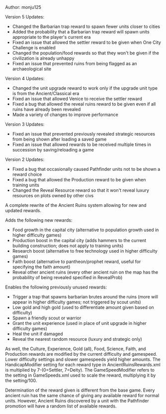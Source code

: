 Author: monju125

Version 5 Updates:

- Changed the Barbarian trap reward to spawn fewer units closer to cities
- Added the probability that a Barbarian trap reward will spawn units appropriate to the player's current era
- Fixed an issue that allowed the settler reward to be given when One City Challenge is enabled
- Changed the population/food rewards so that they won't be given if the civilization is already unhappy
- Fixed an issue that prevented ruins from being flagged as an archaeological site

Version 4 Updates:

- Changed the unit upgrade reward to work only if the upgrade unit type is from the Ancient/Classical era
- Fixed an issue that allowed Venice to receive the settler reward
- Fixed a bug that allowed the reveal ruins reward to be given even if all ruins have already been revealed
- Made a variety of changes to improve performance

Version 3 Updates:

- Fixed an issue that prevented previously revealed strategic resources from being shown after loading a saved game
- Fixed an issue that allowed rewards to be received multiple times in succession by saving/reloading a game

Version 2 Updates:

- Fixed a bug that occasionally caused Pathfinder units not to be shown a reward choice
- Fixed a bug that allowed the Production reward to be given when training units
- Changed the Reveal Resource reward so that it won't reveal luxury resources on plots owned by other civs

A complete rewrite of the Ancient Ruins system allowing for new and updated rewards.

Adds the following new rewards:

- Food growth in the capital city (alternative to population growth used in higher difficulty games)
- Production boost in the capital city (adds hammers to the current building construction; does not apply to training units)
- Research boost (alternative to free technology used in higher difficulty games)
- Faith boost (alternative to pantheon/prophet reward, useful for specifying the faith amount)
- Reveal other ancient ruins (every other ancient ruin on the map has the probability of being revealed specified in RevealProb)

Enables the following previously unused rewards:

- Trigger a trap that spawns barbarian brutes around the ruins (more will appear in higher difficulty games; not triggered by scout units)
- Low gold and high gold (used to differentiate amount given based on difficulty)
- Spawn a friendly scout or warrior
- Grant the unit experience (used in place of unit upgrade in higher difficulty games)
- Heal the unit if damaged
- Reveal the nearest random resource (luxury and strategic only)

As well, the Culture, Experience, Gold (all), Food, Science, Faith, and Production rewards are modified by the current difficulty and gamespeed. Lower difficulty settings and slower gamespeeds yield higher amounts. The HandicapModifier setting for each reward type in AncientRuinsRewards.xml is multiplied by 7-(0=Settler, 7=Deity). The GameSpeedModifier refers to the setting in GameSpeeds.xml used to scale the reward, multiplying it by the setting/100.

Determination of the reward given is different from the base game. Every ancient ruin has the same chance of giving any available reward for normal units. However, Ancient Ruins discovered by a unit with the Pathfinder promotion will have a random list of available rewards.